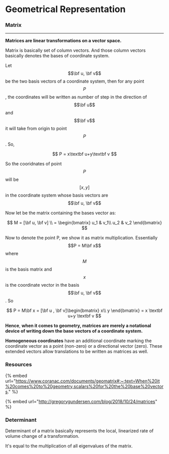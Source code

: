 # Geometrical Representation

### **Matrix**

****

**Matrices are linear transformations on a vector space.**

Matrix is basically set of column vectors. And those column vectors basically denotes the bases of coordinate system.&#x20;

Let $$\bf u, \bf v$$be the two basis vectors of a coordinate system, then for any point $$P$$, the coordinates will be written as number of step in the direction of $$\bf u$$and $$\bf v$$it will take from origin to point $$P$$. So,

$$
P = x\textbf u+y\textbf v
$$

So the cooridnates of point $$P$$will be $$[x,y]$$in the coordinate system whose basis vectors are $$\bf u, \bf v$$

Now let be the matrix containing the bases vector as:

$$
M = [\bf u, \bf v] \\ 
= \begin{bmatrix}
u_1 & v_1\\
u_2 & v_2 
\end{bmatrix}
$$

Now to denote the point P, we show it as matrix multiplication. Essentially $$P = M\bf x$$where $$M$$is the basis matrix and $$x$$is the coordinate vector in the basis $$\bf u, \bf v$$. So

$$
P = M\bf x = [\bf u , \bf v]\begin{bmatrix}
x\\
y
\end{bmatrix} =  x \textbf u+y \textbf v
$$

**Hence**, **when it comes to geometry, matrices are merely a notational device of writing down the base vectors of a coordinate system.**

**Homogeneous coordinates** have an additional coordinate marking the coordinate vector as a point (non-zero) or a directional vector (zero). These extended vectors allow translations to be written as matrices as well.

### **Resources**

{% embed url="https://www.coranac.com/documents/geomatrix#:~:text=When%20it%20comes%20to%20geometry,scalars%20for%20the%20base%20vectors." %}

{% embed url="http://gregorygundersen.com/blog/2018/10/24/matrices" %}

### **Determinant**

Determinant of a matrix basically represents the local, linearized rate of volume change of a transformation.

It's equal to the multiplication of all eigenvalues of the matrix.&#x20;
